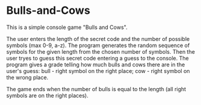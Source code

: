 # Bulls-and-Cows

This is a simple console game "Bulls and Cows".

The user enters the length of the secret code and the number of possible symbols (max 0-9, a-z).
The program generates the random sequence of symbols for the given length from the chosen number of symbols.
Then the user tryes to guess this secret code entering a guess to the console.
The program gives a grade telling how much bulls and cows there are in the user's guess:
  bull - right symbol on the right place;
  cow - right symbol on the wrong place.

The game ends when the number of bulls is equal to the length (all right symbols are on the right places).
